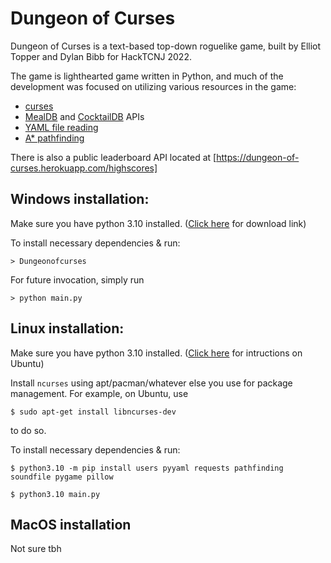 # Dungeon of Curses

Dungeon of Curses is a text-based top-down roguelike game, built by Elliot Topper and Dylan Bibb for HackTCNJ 2022.

The game is lighthearted game written in Python, and much of the development was focused on utilizing various resources in the game:

-   [curses](https://docs.python.org/3/library/curses.html)
-   [MealDB](https://www.themealdb.com/api.php) and [CocktailDB](https://www.thecocktaildb.com/api.php) APIs
-   [YAML file reading](https://pyyaml.org/)
-   [A\* pathfinding](https://pypi.org/project/pathfinding/)

There is also a public leaderboard API located at [https://dungeon-of-curses.herokuapp.com/highscores]

## Windows installation:

Make sure you have python 3.10 installed. ([Click here](https://www.python.org/downloads/) for download link)

To install necessary dependencies & run:

```
> Dungeonofcurses
```

For future invocation, simply run

```
> python main.py
```

## Linux installation:

Make sure you have python 3.10 installed. ([Click here](https://computingforgeeks.com/how-to-install-python-on-ubuntu-linux-system/) for intructions on Ubuntu)

Install `ncurses` using apt/pacman/whatever else you use for package management. For example, on Ubuntu, use

```
$ sudo apt-get install libncurses-dev
```

to do so.

To install necessary dependencies & run:

```
$ python3.10 -m pip install users pyyaml requests pathfinding soundfile pygame pillow

$ python3.10 main.py
```

## MacOS installation

Not sure tbh
